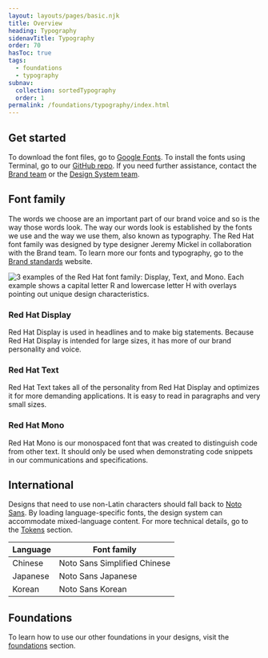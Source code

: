 ```yaml
---
layout: layouts/pages/basic.njk
title: Overview
heading: Typography
sidenavTitle: Typography
order: 70
hasToc: true
tags:
  - foundations
  - typography
subnav:
  collection: sortedTypography
  order: 1
permalink: /foundations/typography/index.html
---
```


## Get started

To download the font files, go to [Google Fonts](https://fonts.google.com/?query=MCKL). To install the fonts using Terminal, go to our [GitHub repo](https://github.com/RedHatOfficial/RedHatFont). If you need further assistance, contact the [Brand team](https://brand.redhat.com/) or the [Design System team](https://ux.redhat.com/support/).

## Font family

The words we choose are an important part of our brand voice and so is the way those words look. The way our words look is established by the fonts we use and the way we use them, also known as typography. The Red Hat font family was designed by type designer Jeremy Mickel in collaboration with the Brand team. To learn more our fonts and typography, go to the [Brand standards](https://www.redhat.com/en/about/brand/standards) website.

<uxdot-example width-adjustment="1000px" variant="full" alignment="left" no-border>
  <img src="{{ '/assets/typography/type-overview-font-family.png' | url }}" alt=" 3 examples of the Red Hat font family: Display, Text, and Mono. Each example shows a capital letter R and lowercase letter H with overlays pointing out unique design characteristics.">
</uxdot-example>

### Red Hat Display

Red Hat Display is used in headlines and to make big statements. Because Red Hat Display is intended for large sizes, it has more of our brand personality and voice.

### Red Hat Text

Red Hat Text takes all of the personality from Red Hat Display and optimizes it for more demanding applications. It is easy to read in paragraphs and very small sizes.

### Red Hat Mono

Red Hat Mono is our monospaced font that was created to distinguish code from other text. It should only be used when demonstrating code snippets in our communications and specifications.

## International

Designs that need to use non-Latin characters should fall back to [Noto Sans](https://fonts.google.com/noto/specimen/Noto+Sans). By loading language-specific fonts, the design system can accommodate mixed-language content. For more technical details, go to the [Tokens](https://ux.redhat.com/tokens/font/) section.

<rh-table>
  <table>
    <thead>
      <tr>
        <th scope="col" data-label="Language">Language</th>
        <th scope="col" data-label="Font family">Font family</th>
      </tr>
    </thead>
    <tbody>
      <tr>
        <td data-label="Language">Chinese</td>
        <td data-label="Font family">Noto Sans Simplified Chinese</td>
      </tr>
      <tr>
        <td data-label="Language">Japanese</td>
        <td data-label="Font family">Noto Sans Japanese</td>
      </tr>
      <tr>
        <td data-label="Language">Korean</td>
        <td data-label="Font family">Noto Sans Korean</td>
      </tr>
    </tbody>
  </table>
</rh-table>

<uxdot-feedback>
  <h2>Foundations</h2>
  <p>To learn how to use our other foundations in your designs, visit the <a href="/foundations">foundations</a> section.</p>
</uxdot-feedback>